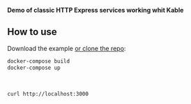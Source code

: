<br>
<br>

#### Demo of classic HTTP Express services working whit Kable 

## How to use

Download the example [or clone the repo](https://github.com/11ume/kable):

```bash
docker-compose build
docker-compose up
```

<br>

```bash
curl http://localhost:3000
```